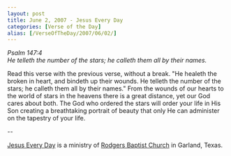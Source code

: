 ```yaml
---
layout: post
title: June 2, 2007 - Jesus Every Day
categories: [Verse of the Day]
alias: [/VerseOfTheDay/2007/06/02/]
---
```


_Psalm 147:4  
He telleth the number of the stars; he calleth them all by their
names._

Read this verse with the previous verse, without a break. "He
healeth the broken in heart, and bindeth up their wounds. He telleth
the number of the stars; he calleth them all by their names." From
the wounds of our hearts to the world of stars in the heavens there
is a great distance, yet our God cares about both. The God who
ordered the stars will order your life in His Son creating a
breathtaking portrait of beauty that only He can administer on the
tapestry of your life.

 --

<a href=http://jesuseveryday.net>Jesus Every Day</a> is a ministry of <a href=http://rodgersbaptist.net>Rodgers Baptist Church</a> in Garland, Texas.
